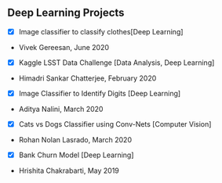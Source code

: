 ## Deep Learning Projects

- [x] Image classifier to classify clothes[Deep Learning]
-  Vivek Gereesan, June 2020

- [x] Kaggle LSST Data Challenge [Data Analysis, Deep Learning]
- Himadri Sankar Chatterjee, February 2020

- [x] Image Classifier to Identify Digits [Deep Learning]
- Aditya Nalini, March 2020

- [x] Cats vs Dogs Classifier using Conv-Nets [Computer Vision]
- Rohan Nolan Lasrado, March 2020

- [x] Bank Churn Model [Deep Learning]
- Hrishita Chakrabarti, May 2019
